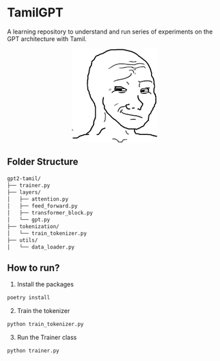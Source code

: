 # TamilGPT 

A learning repository to understand and run series of experiments on the GPT architecture with Tamil.

<p align=center><img src="assets/cover.jpg" width="200px"></p>


## Folder Structure

```
gpt2-tamil/
├── trainer.py
├── layers/
│   ├── attention.py
│   ├── feed_forward.py
│   ├── transformer_block.py
│   └── gpt.py
├── tokenization/
│   └── train_tokenizer.py
├── utils/
│   └── data_loader.py
```

## How to run?

1. Install the packages

```bash
poetry install
```

2. Train the tokenizer

```bash
python train_tokenizer.py
```

3. Run the Trainer class

```bash
python trainer.py
```

